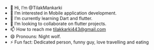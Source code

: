 - 👋 Hi, I’m @TilakMankarki
- 👀 I’m interested in Mobile application development.
- 🌱 I’m currently learning Dart and flutter.
- 💞️ I’m looking to collaborate on flutter projects.
- 📫 How to reach me tilakkarki443@gmail.com
- 😄 Pronouns: Night wolf.
- ⚡ Fun fact: Dedicated person, funny guy, love travelling and eating

<!---
TilakMankarki/TilakMankarki is a ✨ special ✨ repository because its `README.md` (this file) appears on your GitHub profile.
You can click the Preview link to take a look at your changes.
--->
